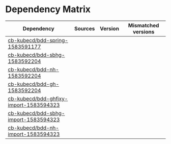 # Dependency Matrix

Dependency | Sources | Version | Mismatched versions
---------- | ------- | ------- | -------------------
[cb-kubecd/bdd-spring-1583591177](https://github.com/cb-kubecd/bdd-spring-1583591177.git) |  | []() | 
[cb-kubecd/bdd-sbhg-1583592204](https://github.com/cb-kubecd/bdd-sbhg-1583592204.git) |  | []() | 
[cb-kubecd/bdd-nh-1583592204](https://github.com/cb-kubecd/bdd-nh-1583592204.git) |  | []() | 
[cb-kubecd/bdd-gh-1583592204](https://github.com/cb-kubecd/bdd-gh-1583592204.git) |  | []() | 
[cb-kubecd/bdd-ghfjxy-import-1583594323](https://github.com/cb-kubecd/bdd-ghfjxy-import-1583594323.git) |  | []() | 
[cb-kubecd/bdd-sbhg-import-1583594323](https://github.com/cb-kubecd/bdd-sbhg-import-1583594323.git) |  | []() | 
[cb-kubecd/bdd-nh-import-1583594323](https://github.com/cb-kubecd/bdd-nh-import-1583594323.git) |  | []() | 
